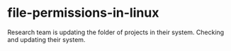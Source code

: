 # file-permissions-in-linux
Research team is updating the folder of projects in their system. Checking and updating their system.
